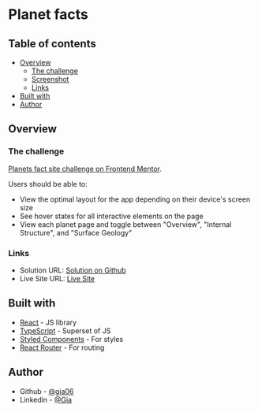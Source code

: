 # Planet facts

## Table of contents

- [Overview](#overview)
  - [The challenge](#the-challenge)
  - [Screenshot](#screenshot)
  - [Links](#links)
- [Built with](#built-with)
- [Author](#author)

## Overview

### The challenge
[Planets fact site challenge on Frontend Mentor](https://www.frontendmentor.io/challenges/planets-fact-site-gazqN8w_f).

Users should be able to:

- View the optimal layout for the app depending on their device's screen size
- See hover states for all interactive elements on the page
- View each planet page and toggle between "Overview", "Internal Structure", and "Surface Geology"

### Links

- Solution URL: [Solution on Github](https://github.com/gia06/github-user-search)
- Live Site URL: [Live Site]([https://roaring-vacherin-152868.netlify.app](https://planets-facts-12.netlify.app/Mercury))


## Built with

- [React](https://reactjs.org/) - JS library
- [TypeScript](https://www.typescriptlang.org/) - Superset of JS
- [Styled Components](https://styled-components.com/) - For styles
- [React Router](https://reactrouter.com/en/main) - For routing

## Author

- Github - [@gia06](https://github.com/gia06)
- Linkedin - [@Gia](https://www.linkedin.com/in/gia-shamugia-256888247/)
